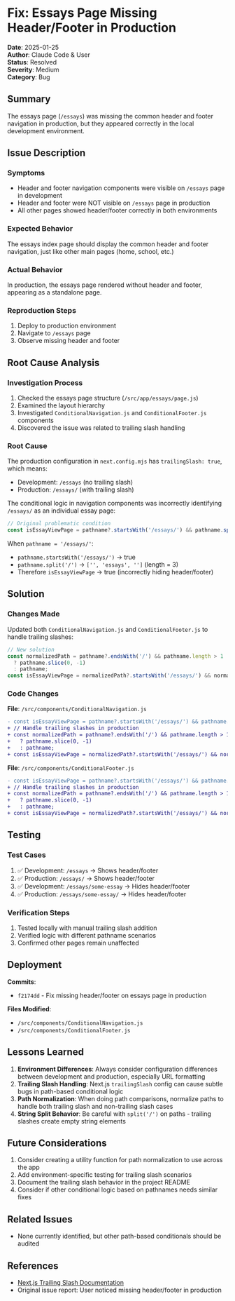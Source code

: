 # Fix: Essays Page Missing Header/Footer in Production

**Date**: 2025-01-25  
**Author**: Claude Code & User  
**Status**: Resolved  
**Severity**: Medium  
**Category**: Bug  

## Summary

The essays page (`/essays`) was missing the common header and footer navigation in production, but they appeared correctly in the local development environment.

## Issue Description

### Symptoms
- Header and footer navigation components were visible on `/essays` page in development
- Header and footer were NOT visible on `/essays` page in production
- All other pages showed header/footer correctly in both environments

### Expected Behavior
The essays index page should display the common header and footer navigation, just like other main pages (home, school, etc.)

### Actual Behavior
In production, the essays page rendered without header and footer, appearing as a standalone page.

### Reproduction Steps
1. Deploy to production environment
2. Navigate to `/essays` page
3. Observe missing header and footer

## Root Cause Analysis

### Investigation Process
1. Checked the essays page structure (`/src/app/essays/page.js`)
2. Examined the layout hierarchy
3. Investigated `ConditionalNavigation.js` and `ConditionalFooter.js` components
4. Discovered the issue was related to trailing slash handling

### Root Cause
The production configuration in `next.config.mjs` has `trailingSlash: true`, which means:
- Development: `/essays` (no trailing slash)
- Production: `/essays/` (with trailing slash)

The conditional logic in navigation components was incorrectly identifying `/essays/` as an individual essay page:

```javascript
// Original problematic condition
const isEssayViewPage = pathname?.startsWith('/essays/') && pathname.split('/').length > 2;
```

When `pathname = '/essays/'`:
- `pathname.startsWith('/essays/')` → true
- `pathname.split('/')` → `['', 'essays', '']` (length = 3)
- Therefore `isEssayViewPage` → true (incorrectly hiding header/footer)

## Solution

### Changes Made

Updated both `ConditionalNavigation.js` and `ConditionalFooter.js` to handle trailing slashes:

```javascript
// New solution
const normalizedPath = pathname?.endsWith('/') && pathname.length > 1 
  ? pathname.slice(0, -1) 
  : pathname;
const isEssayViewPage = normalizedPath?.startsWith('/essays/') && normalizedPath !== '/essays';
```

### Code Changes

**File**: `/src/components/ConditionalNavigation.js`
```diff
- const isEssayViewPage = pathname?.startsWith('/essays/') && pathname.split('/').length > 2;
+ // Handle trailing slashes in production
+ const normalizedPath = pathname?.endsWith('/') && pathname.length > 1 
+   ? pathname.slice(0, -1) 
+   : pathname;
+ const isEssayViewPage = normalizedPath?.startsWith('/essays/') && normalizedPath !== '/essays';
```

**File**: `/src/components/ConditionalFooter.js`
```diff
- const isEssayViewPage = pathname?.startsWith('/essays/') && pathname.split('/').length > 2;
+ // Handle trailing slashes in production
+ const normalizedPath = pathname?.endsWith('/') && pathname.length > 1 
+   ? pathname.slice(0, -1) 
+   : pathname;
+ const isEssayViewPage = normalizedPath?.startsWith('/essays/') && normalizedPath !== '/essays';
```

## Testing

### Test Cases
1. ✅ Development: `/essays` → Shows header/footer
2. ✅ Production: `/essays/` → Shows header/footer
3. ✅ Development: `/essays/some-essay` → Hides header/footer
4. ✅ Production: `/essays/some-essay/` → Hides header/footer

### Verification Steps
1. Tested locally with manual trailing slash addition
2. Verified logic with different pathname scenarios
3. Confirmed other pages remain unaffected

## Deployment

**Commits**: 
- `f2174dd` - Fix missing header/footer on essays page in production

**Files Modified**:
- `/src/components/ConditionalNavigation.js`
- `/src/components/ConditionalFooter.js`

## Lessons Learned

1. **Environment Differences**: Always consider configuration differences between development and production, especially URL formatting
2. **Trailing Slash Handling**: Next.js `trailingSlash` config can cause subtle bugs in path-based conditional logic
3. **Path Normalization**: When doing path comparisons, normalize paths to handle both trailing slash and non-trailing slash cases
4. **String Split Behavior**: Be careful with `split('/')` on paths - trailing slashes create empty string elements

## Future Considerations

1. Consider creating a utility function for path normalization to use across the app
2. Add environment-specific testing for trailing slash scenarios
3. Document the trailing slash behavior in the project README
4. Consider if other conditional logic based on pathnames needs similar fixes

## Related Issues
- None currently identified, but other path-based conditionals should be audited

## References
- [Next.js Trailing Slash Documentation](https://nextjs.org/docs/api-reference/next.config.js/trailing-slash)
- Original issue report: User noticed missing header/footer in production